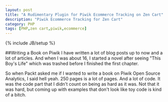 ```yaml
---
layout: post
title: "A Rudimentary Plugin for Piwik Ecommerce Tracking on Zen Cart"
description: "Piwik Ecommerce Tracking for Zen Cart"
category: PHP
tags: [PHP,zen cart,piwik,ecommerce]
---
```

{% include JB/setup %}

##Writing a Book on Piwik
I have written a lot of blog posts up to now and a lot of articles. And when I was about 16, I started a novel after seeing "This Boy's Life" which was trashed before I finished the first chapter.

So when Packt asked me if I wanted to write a book on Piwik Open Source Analytics, I said hell yeah. 250 pages is a lot of pages. And a lot of code. It was the code part that I didn't count on being as hard as it was. Not that it was hard, but coming up with examples that don't look like toy code is kind of a bitch.
